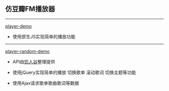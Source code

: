 ## 仿豆瓣FM播放器

-----

[player-demo](https://nice-ming.github.io/simple-player-demo/player/index.html)
 
* 使用原生JS实现简单的播放功能
 
----- 

[player-random-demo](https://nice-ming.github.io/simple-player-demo/player-random/index.html)
 
* API由[饥人谷](https://jirenguapi.applinzi.com)整理提供
 
* 使用jQuery实现简单的播放 切换歌单 滚动歌词 切换主题等功能
    
* 使用Ajax请求歌单歌曲歌词等数据
